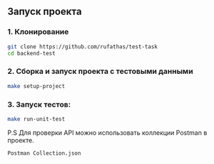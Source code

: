 ## Запуск проекта

### 1. Клонирование

```bash
git clone https://github.com/rufathas/test-task
cd backend-test
```
### 2. Сборка и запуск проекта с тестовыми данными

```bash
make setup-project
```
### 3. Запуск тестов:
```bash
make run-unit-test
```

P.S
Для проверки API можно использовать коллекции Postman в проекте.
```text
Postman Collection.json
```
